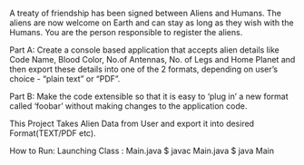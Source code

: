 A treaty of friendship has been signed between Aliens and Humans. The aliens are now welcome on Earth and can stay as long as they wish with the Humans. You are the person responsible to register the aliens. 

Part A: Create a console based application that accepts alien details like Code Name, Blood Color, No.of Antennas, No. of Legs and Home Planet and then export these details into one of the 2 formats, depending on user’s choice - “plain text” or “PDF”.

Part B: Make the code extensible so that it is easy to ‘plug in’ a new format called ‘foobar’ without making changes to the application code.


This Project Takes Alien Data from User and export it into desired Format(TEXT/PDF etc).

How to Run:
Launching Class : Main.java
$ javac Main.java
$ java Main
